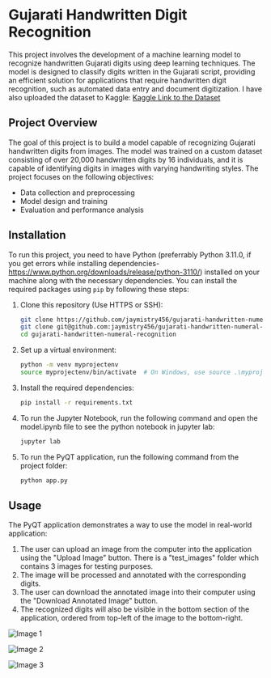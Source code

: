 # Gujarati Handwritten Digit Recognition

This project involves the development of a machine learning model to recognize handwritten Gujarati digits using deep learning techniques. The model is designed to classify digits written in the Gujarati script, providing an efficient solution for applications that require handwritten digit recognition, such as automated data entry and document digitization. I have also uploaded the dataset to Kaggle:
[Kaggle Link to the Dataset](https://www.kaggle.com/datasets/jaymistry456/gujarati-handwritten-digits-dataset)

## Project Overview
The goal of this project is to build a model capable of recognizing Gujarati handwritten digits from images. The model was trained on a custom dataset consisting of over 20,000 handwritten digits by 16 individuals, and it is capable of identifying digits in images with varying handwriting styles. The project focuses on the following objectives:
- Data collection and preprocessing
- Model design and training
- Evaluation and performance analysis

## Installation

To run this project, you need to have Python (preferrably Python 3.11.0, if you get errors while installing dependencies- https://www.python.org/downloads/release/python-3110/) installed on your machine along with the necessary dependencies. You can install the required packages using `pip` by following these steps:

1. Clone this repository (Use HTTPS or SSH):
   ```bash
   git clone https://github.com/jaymistry456/gujarati-handwritten-numeral-recognition.git
   git clone git@github.com:jaymistry456/gujarati-handwritten-numeral-recognition.git
   cd gujarati-handwritten-numeral-recognition
2. Set up a virtual environment:
   ```bash
   python -m venv myprojectenv
   source myprojectenv/bin/activate  # On Windows, use source .\myprojectenv\Scripts\activate
3. Install the required dependencies:
   ```bash
   pip install -r requirements.txt
4. To run the Jupyter Notebook, run the following command and open the model.ipynb file to see the python notebook in jupyter lab:
   ```bash
   jupyter lab
5. To run the PyQT application, run the following command from the project folder:
   ```bash
   python app.py
## Usage
The PyQT application demonstrates a way to use the model in real-world application:
1. The user can upload an image from the computer into the application using the "Upload Image" button. There is a "test_images" folder which contains 3 images for testing purposes.
2. The image will be processed and annotated with the corresponding digits.
3. The user can download the annotated image into their computer using the "Download Annotated Image" button.
4. The recognized digits will also be visible in the bottom section of the application, ordered from top-left of the image to the bottom-right.

![Image 1](readme_images/readme_image_1.png)

![Image 2](readme_images/readme_image_2.png)

![Image 3](readme_images/readme_image_3.png)